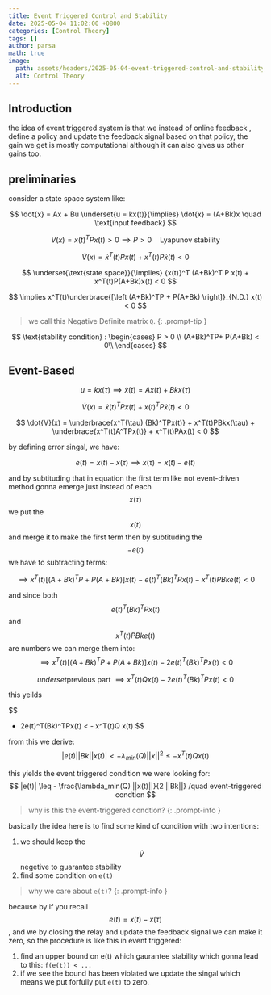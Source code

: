 ```yaml
---
title: Event Triggered Control and Stability
date: 2025-05-04 11:02:00 +0800
categories: [Control Theory]
tags: []
author: parsa
math: true
image:
  path: assets/headers/2025-05-04-event-triggered-control-and-stability.png
  alt: Control Theory
---
```


## Introduction

the idea of event triggered system is that we instead of online feedback , define a policy and update the feedback signal based on that policy, the gain we get is mostly computational although it can also gives us other gains too.

## preliminaries

consider a state space system like:

$$
\dot{x} = Ax + Bu \underset{u = kx(t)}{\implies} \dot{x} = (A+Bk)x \quad \text{input feedback}
$$

$$
V(x) = {x(t)}^TPx(t) > 0 \implies P > 0 \quad \text{Lyapunov stability}
$$

$$
\dot{V}(x) = \dot{x}^T(t)Px(t) + x^T(t)P\dot{x}(t) < 0
$$

$$
\underset{\text{state space}}{\implies} {x(t)}^T (A+Bk)^T P x(t) + x^T(t)P(A+Bk)x(t) < 0 
$$

$$
\implies x^T(t)\underbrace{[\left (A+Bk)^TP + P(A+Bk) \right]}_{N.D.} x(t) < 0
$$

> we call this Negative Definite matrix `Q`.
{: .prompt-tip }

$$
\text{stability condition} :
\begin{cases} 
      P > 0 \\ 
      (A+Bk)^TP+ P(A+Bk) < 0\\
   \end{cases}
$$

## Event-Based

$$
u = kx(\tau) \implies \dot{x}(t) = Ax(t) + Bkx(\tau)
$$

$$
\dot{V}(x) = \dot{x}(t)^TPx(t) + x(t)^TP\dot{x}(t) < 0
$$

$$
\dot{V}(x) = \underbrace{x^T(\tau) (Bk)^TPx(t)} + x^T(t)PBkx(\tau) + \underbrace{x^T(t)A^TPx(t)} + x^T(t)PAx(t) < 0
$$

by defining error singal, we have:

$$
e(t) = x(t) - x(\tau) \implies x(\tau) = x(t) - e(t) 
$$

and by subtituding that in equation the first term like not event-driven method gonna emerge just instead of each $$x(\tau)$$ we put the $$x(t)$$ and merge it to make the first term then by subtituding the $$-e(t)$$ we have to subtracting terms:

$$
\implies x^T(t)[\left (A+Bk)^TP + P(A+Bk) \right] x(t) - e(t)^T(Bk)^TPx(t) - x^T(t)PBke(t) < 0
$$

and since both $$e(t)^T(Bk)^TPx(t)$$ and $$x^T(t)PBke(t) $$ are numbers we can merge them into:
$$
\implies x^T(t)[\left (A+Bk)^TP + P(A+Bk) \right] x(t) - 2e(t)^T(Bk)^TPx(t) < 0
$$

$$
underset{\text{previous part }}{\implies} x^T(t)Q x(t) - 2e(t)^T(Bk)^TPx(t) < 0
$$

this yeilds 

$$
- 2e(t)^T(Bk)^TPx(t) < - x^T(t)Q x(t)
$$

from this we derive:
$$
|e(t)||Bk||x(t)| < - \lambda_{min}(Q)||x||^2 \leq - x^T(t)Q x(t)
$$

this yields the event triggered condition we were looking for:
$$
|e(t)| \leq - \frac{\lambda_min(Q) ||x(t)||}{2 ||Bk||} /quad event-triggered condtion
$$

> why is this the event-triggered condtion?
{: .prompt-info }

basically the idea here is to find some kind of condition with two intentions:
1. we should keep the $$\dot{V}$$ negetive to guarantee stability
2. find some condition on `e(t)`

> why we care about `e(t)`?
{: .prompt-info }

because by if you recall $$e(t) = x(t) - x(\tau)$$ , and we by closing the relay and update the feedback signal we can make it zero, so the procedure is like this in event triggered:
1. find an upper bound on e(t) which gaurantee stability which gonna lead to this: `f(e(t)) < ...`
2. if we see the bound has been violated we update the singal which means we put forfully put `e(t)` to zero.
 
